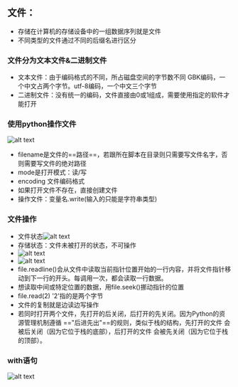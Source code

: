 ## 文件：
- 存储在计算机的存储设备中的一组数据序列就是文件
- 不同类型的文件通过不同的后缀名进行区分
### 文件分为文本文件&二进制文件
- 文本文件：由于编码格式的不同，所占磁盘空间的字节数不同
  GBK编码，一个中文占两个字节。utf-8编码，一个中文三个字节
- 二进制文件：没有统一的编码，文件直接由0或1组成，需要使用指定的软件才能打开
### 使用python操作文件
![alt text](image.png)
- filename是文件的==路径==，若跟所在脚本在目录则只需要写文件名字，否则需要写文件的绝对路径
- mode是打开模式：读/写
- encoding 文件编码格式
- 如果打开文件不存在，直接创建文件
- 操作文件：变量名.write(输入的只能是字符串类型)
### 文件操作
- 文件状态![alt text](image-1.png)
- 存储状态：文件未被打开的状态，不可操作
- ![alt text](image-2.png) 
- ![alt text](image-3.png)
- file.readline()会从文件中读取当前指针位置开始的一行内容，并将文件指针移动到下一行的开头。每调用一次，都会读取一行数据。
- 想读取中间或特定位置的数据，用file.seek()挪动指针的位置
- file.read(2) '2'指的是两个字节
- 文件的复制就是边读边写操作
- 若同时打开两个文件，先打开的后关闭，后打开的先关闭。因为Python的 ​​资源管理机制遵循 ==​"后进先出"==的规则，类似于栈的结构，​​先打开的文件​​ 会被 ​​后关闭​​（因为它位于栈的底部），​​后打开的文件​​ 会被 ​​先关闭​​（因为它位于栈的顶部）。
### with语句
![alt text](image-4.png)